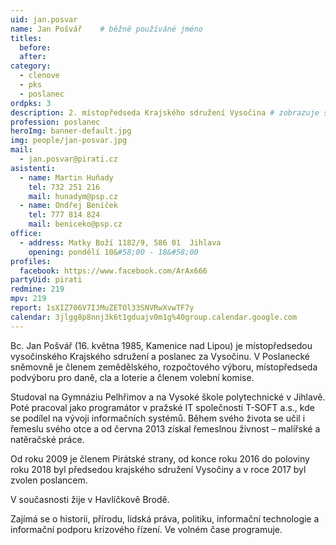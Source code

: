 ```yaml
---
uid: jan.posvar
name: Jan Pošvář  	# běžně používáné jméno
titles:
  before:
  after:
category:
  - clenove
  - pks
  - poslanec
ordpks: 3
description: 2. místopředseda Krajského sdružení Vysočina # zobrazuje se v lide
profession: poslanec
heroImg: banner-default.jpg
img: people/jan-posvar.jpg
mail:
  - jan.posvar@pirati.cz
asistenti:
  - name: Martin Huňady
    tel: 732 251 216
    mail: hunadym@psp.cz
  - name: Ondřej Beníček
    tel: 777 814 824
    mail: beniceko@psp.cz
office:
  - address: Matky Boží 1182/9, 586 01  Jihlava
    opening: pondělí 10&#58;00 - 18&#58;00
profiles:
  facebook: https://www.facebook.com/ArAx666
partyUid: pirati
redmine: 219
mpv: 219
report: 1sXIZ706V7IJMuZETOl33SNVRwXvwTF7y
calendar: 3jlgg8p8nnj3k6t1gduajv0m1g%40group.calendar.google.com
---
```


Bc. Jan Pošvář (16. května 1985, Kamenice nad Lipou) je místopředsedou vysočinského Krajského sdružení a poslanec za Vysočinu. V Poslanecké sněmovně je členem zemědělského, rozpočtového výboru, místopředseda podvýboru pro daně, cla a loterie a členem volební komise.

Studoval na Gymnáziu Pelhřimov a na Vysoké škole polytechnické v Jihlavě. Poté pracoval jako programátor v pražské IT společnosti T-SOFT a.s., kde se podílel na vývoji informačních systémů. Během svého života se učil i řemeslu svého otce a od června 2013 získal řemeslnou živnost – malířské a natěračské práce.

Od roku 2009 je členem Pirátské strany, od konce roku 2016 do poloviny roku 2018 byl předsedou krajského sdružení Vysočiny a v roce 2017 byl zvolen poslancem.

V současnosti žije v Havlíčkově Brodě.

Zajímá se o historii, přírodu, lidská práva, politiku, informační technologie a informační podporu krizového řízení. Ve volném čase programuje.

